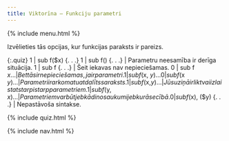 ```yaml
---
title: Viktorīna — Funkciju parametri
---
```


{% include menu.html %}

Izvēlieties tās opcijas, kur funkcijas paraksts ir pareizs.

{:.quiz}
1 | sub f($x) {. . .}
1 | sub f() {. . .} | Parametru neesamība ir derīga situācija.
1 | sub f {. . .} | Šeit iekavas nav nepieciešamas.
0 | sub f $x {. . .} | Bet tās ir nepieciešamas, ja ir parametri.
1 | sub f($x, $y) {. . .}
0 | sub f($x $y) {. . .} | Parametri ir ar komatu atdalīts saraksts.
1 | sub f($x,$y) {. . .} | Jūsu ziņā ir likt vai izlaist atstarpi starp parametriem.
1 | sub f($y, $x) {. . .} | Parametriem var būt jebkādi nosaukumi jebkurā secībā.
0 | sub f ($x), ($y) {. . .} | Nepastāvoša sintakse.

{% include quiz.html %}

{% include nav.html %}
